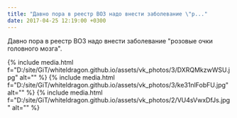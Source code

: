 ```yaml
---
title: "Давно пора в реестр ВОЗ надо внести заболевание \"р..."
date: 2017-04-25 12:19:00 +0300
---
```


Давно пора в реестр ВОЗ надо внести заболевание "розовые очки головного мозга".


{% include media.html f="D:/site/GiT/whiteldragon.github.io/assets/vk_photos/3/DXRQMkzwWSU.jpg" alt="" %}
{% include media.html f="D:/site/GiT/whiteldragon.github.io/assets/vk_photos/3/ke31nlFobFU.jpg" alt="" %}
{% include media.html f="D:/site/GiT/whiteldragon.github.io/assets/vk_photos/2/VU4sVwxDfJs.jpg" alt="" %}
